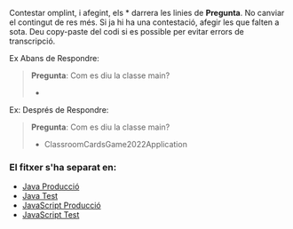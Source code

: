 Contestar omplint, i afegint, els * darrera les linies de
**Pregunta**. No canviar el contingut de res més.
Si ja hi ha una contestació, afegir les que falten a sota.
Deu copy-paste del codi si es possible per evitar errors
de transcripció.

Ex Abans de Respondre:

> **Pregunta**: Com es diu la classe main?
> 
> *

Ex: Després de Respondre:


> **Pregunta**: Com es diu la classe main?
> 
> * ClassroomCardsGame2022Application

### El fitxer s'ha separat en:

* [Java Producció](QUESTIONARI-JavaProduccio.md)
* [Java Test](QUESTIONARI-JavaTest.md)
* [JavaScript Producció](QUESTIONARI-JavaScriptProduccio.md)
* [JavaScript Test](QUESTIONARI-JavaScriptTest.md)
